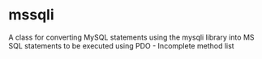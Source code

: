 mssqli
======

A class for converting MySQL statements using the mysqli library into MS SQL statements to be executed using PDO - Incomplete method list
